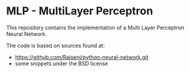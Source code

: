 # MLP - MultiLayer Perceptron

This repository contains the implementation of a Multi Layer Perceptron Neural Network.

The code is based on sources found at:

- https://github.com/Raisenj/python-neural-network.git
- some snippets under the BSD license
